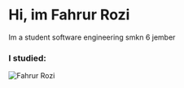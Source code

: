 # **Hi, im Fahrur Rozi**
Im a student software engineering smkn 6 jember



### I studied:
![Fahrur Rozi](https://img.shields.io/badge/Laravel-FF2D20?style=for-the-badge&logo=laravel&logoColor=white)
